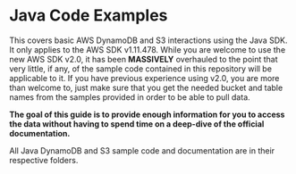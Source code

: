 # Java Code Examples

This covers basic AWS DynamoDB and S3 interactions using the Java SDK. It only applies to the AWS SDK v1.11.478. While you are welcome to use the new AWS SDK v2.0, it has been **MASSIVELY** overhauled to the point that very little, if any, of the sample code contained in this repository will be applicable to it. If you have previous experience using v2.0, you are more than welcome to, just make sure that you get the needed bucket and table names from the samples provided in order to be able to pull data.

**The goal of this guide is to provide enough information for you to access the data without having to spend time on a deep-dive of the official documentation.**

All Java DynamoDB and S3 sample code and documentation are in their respective folders.